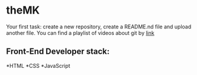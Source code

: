 # theMK
Your first task: create a new repository, create a README.nd file and upload another file.
You can find a playlist of videos about git by [link](https://www.youtube.com/watch?v=xKsBEeMuqIY)
## Front-End Developer stack:
*HTML
﻿﻿*CSS
﻿﻿*JavaScript
